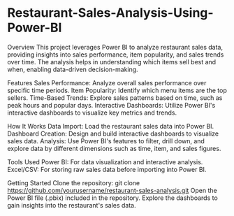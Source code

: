 # Restaurant-Sales-Analysis-Using-Power-BI

Overview
This project leverages Power BI to analyze restaurant sales data, providing insights into sales performance, item popularity, and sales trends over time. The analysis helps in understanding which items sell best and when, enabling data-driven decision-making.

Features
Sales Performance: Analyze overall sales performance over specific time periods.
Item Popularity: Identify which menu items are the top sellers.
Time-Based Trends: Explore sales patterns based on time, such as peak hours and popular days.
Interactive Dashboards: Utilize Power BI's interactive dashboards to visualize key metrics and trends.


How It Works
Data Import: Load the restaurant sales data into Power BI.
Dashboard Creation: Design and build interactive dashboards to visualize sales data.
Analysis: Use Power BI's features to filter, drill down, and explore data by different dimensions such as time, item, and sales figures.


Tools Used
Power BI: For data visualization and interactive analysis.
Excel/CSV: For storing raw sales data before importing into Power BI.


Getting Started
Clone the repository: git clone https://github.com/yourusername/restaurant-sales-analysis.git
Open the Power BI file (.pbix) included in the repository.
Explore the dashboards to gain insights into the restaurant's sales data.
